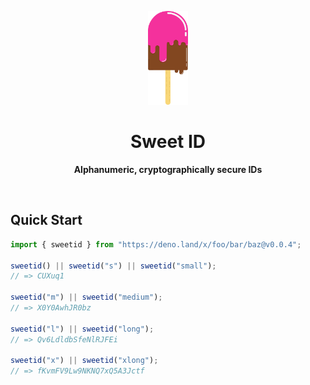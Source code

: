 <p align="center">
  <img src="assets/readme/logo.svg" alt="Logo" height="150" width="auto" />
</p>

<h1 align="center">Sweet ID</h1>

<p align="center">
  <b>Alphanumeric, cryptographically secure IDs</b>
</p>

<br />

## Quick Start

```ts
import { sweetid } from "https://deno.land/x/foo/bar/baz@v0.0.4";

sweetid() || sweetid("s") || sweetid("small");
// => CUXuq1

sweetid("m") || sweetid("medium");
// => X0Y0AwhJR0bz

sweetid("l") || sweetid("long");
// => Qv6LdldbSfeNlRJFEi

sweetid("x") || sweetid("xlong");
// => fKvmFV9Lw9NKNQ7xQ5A3Jctf
```

